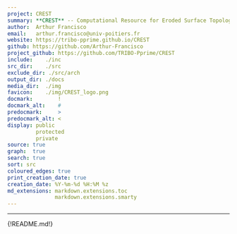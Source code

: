 ```yaml
---
project: CREST
summary: **CREST** -- Computational Resource for Eroded Surface Topology <br/> ![CREST_img](media/CREST_small.png)
author:  Arthur Francisco
email:   arthur.francisco@univ-poitiers.fr
website: https://tribo-pprime.github.io/CREST
github: https://github.com/Arthur-Francisco
project_github: https://github.com/TRIBO-Pprime/CREST
include:    ./inc
src_dir:    ./src
exclude_dir: ./src/arch
output_dir: ./docs
media_dir:  ./img
favicon:    ./img/CREST_logo.png
docmark:        !
docmark_alt:    #
predocmark:     >
predocmark_alt: <
display: public
         protected
         private
source: true
graph:  true
search: true
sort: src
coloured_edges: true
print_creation_date: true
creation_date: %Y-%m-%d %H:%M %z
md_extensions: markdown.extensions.toc
               markdown.extensions.smarty
---
```


-----------------
{!README.md!}


